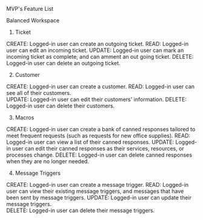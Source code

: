 MVP's Feature List

Balanced Workspace

1. Ticket

CREATE: Logged-in user can create an outgoing ticket. 
READ: Logged-in user can edit an incoming ticket.
UPDATE: Logged-in user can mark an incoming ticket as complete, and can amment an out going ticket.
DELETE: Logged-in user can delete an outgoing ticket. 

2. Customer

CREATE: Logged-in user can create a customer.
READ: Logged-in user can see all of their customers. 	
UPDATE: Logged-in user can edit their customers' information.
DELETE: Logged-in user can delete their customers. 

3. Macros

CREATE: Logged-in user can create a bank of canned responses tailored to meet frequent requests (such as requests for new office supplies).
READ: Logged-in user can view a list of their canned responses.
UPDATE: Logged-in user can edit their canned responses as their services, resources, or processes change.
DELETE: Logged-in user can delete canned responses when they are no longer needed.

4. Message Triggers

CREATE: Logged-in user can create a message trigger.
READ: Logged-in user can view their existing message triggers, and messages that have been sent by message triggers.
UPDATE: Logged-in user can update their message triggers.  
DELETE: Logged-in user can delete their message triggers.